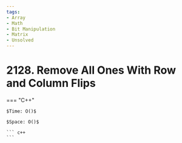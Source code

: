 ```yaml
---
tags:
- Array
- Math
- Bit Manipulation
- Matrix
- Unsolved
---
```



# 2128. Remove All Ones With Row and Column Flips

=== "C++"

    $Time: O()$

    $Space: O()$

    ``` c++
    ```